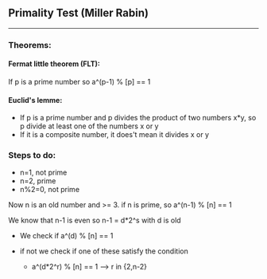 ## Primality Test (Miller Rabin)
--------------------------------
### Theorems:
#### Fermat little theorem (FLT):
If p is a prime number so a^(p-1) % [p] == 1
#### Euclid's lemme:
- If p is a prime number and p divides the product of two numbers x*y, so p divide at least one of the numbers x or y
- If it is a composite number, it does't mean it divides x or y
### Steps to do:
- n=1, not prime
- n=2, prime
- n%2=0, not prime

Now n is an old number and >= 3. if n is prime, so a^(n-1) % [n] == 1

We know that n-1 is even so n-1 = d*2^s with d is old 

- We check if a^(d) % [n] == 1

- if not we check if one of these satisfy the condition
  - a^(d*2^r) % [n] == 1     -->      r in {2,n-2}

